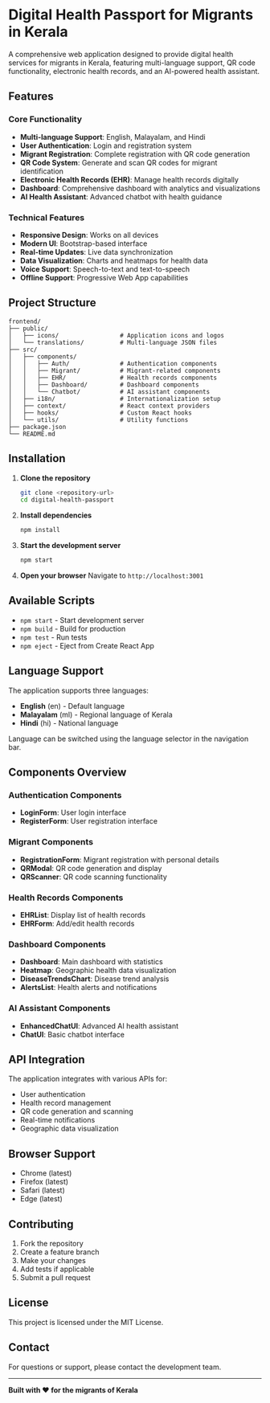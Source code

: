 # Digital Health Passport for Migrants in Kerala

A comprehensive web application designed to provide digital health services for migrants in Kerala, featuring multi-language support, QR code functionality, electronic health records, and an AI-powered health assistant.

## Features

### Core Functionality
- **Multi-language Support**: English, Malayalam, and Hindi
- **User Authentication**: Login and registration system
- **Migrant Registration**: Complete registration with QR code generation
- **QR Code System**: Generate and scan QR codes for migrant identification
- **Electronic Health Records (EHR)**: Manage health records digitally
- **Dashboard**: Comprehensive dashboard with analytics and visualizations
- **AI Health Assistant**: Advanced chatbot with health guidance

### Technical Features
- **Responsive Design**: Works on all devices
- **Modern UI**: Bootstrap-based interface
- **Real-time Updates**: Live data synchronization
- **Data Visualization**: Charts and heatmaps for health data
- **Voice Support**: Speech-to-text and text-to-speech
- **Offline Support**: Progressive Web App capabilities

## Project Structure

```
frontend/
├── public/
│   ├── icons/                 # Application icons and logos
│   └── translations/          # Multi-language JSON files
├── src/
│   ├── components/
│   │   ├── Auth/              # Authentication components
│   │   ├── Migrant/           # Migrant-related components
│   │   ├── EHR/               # Health records components
│   │   ├── Dashboard/         # Dashboard components
│   │   └── Chatbot/           # AI assistant components
│   ├── i18n/                  # Internationalization setup
│   ├── context/               # React context providers
│   ├── hooks/                 # Custom React hooks
│   └── utils/                 # Utility functions
├── package.json
└── README.md
```

## Installation

1. **Clone the repository**
   ```bash
   git clone <repository-url>
   cd digital-health-passport
   ```

2. **Install dependencies**
   ```bash
   npm install
   ```

3. **Start the development server**
   ```bash
   npm start
   ```

4. **Open your browser**
   Navigate to `http://localhost:3001`

## Available Scripts

- `npm start` - Start development server
- `npm build` - Build for production
- `npm test` - Run tests
- `npm eject` - Eject from Create React App

## Language Support

The application supports three languages:

- **English** (en) - Default language
- **Malayalam** (ml) - Regional language of Kerala
- **Hindi** (hi) - National language

Language can be switched using the language selector in the navigation bar.

## Components Overview

### Authentication Components
- **LoginForm**: User login interface
- **RegisterForm**: User registration interface

### Migrant Components
- **RegistrationForm**: Migrant registration with personal details
- **QRModal**: QR code generation and display
- **QRScanner**: QR code scanning functionality

### Health Records Components
- **EHRList**: Display list of health records
- **EHRForm**: Add/edit health records

### Dashboard Components
- **Dashboard**: Main dashboard with statistics
- **Heatmap**: Geographic health data visualization
- **DiseaseTrendsChart**: Disease trend analysis
- **AlertsList**: Health alerts and notifications

### AI Assistant Components
- **EnhancedChatUI**: Advanced AI health assistant
- **ChatUI**: Basic chatbot interface

## API Integration

The application integrates with various APIs for:
- User authentication
- Health record management
- QR code generation and scanning
- Real-time notifications
- Geographic data visualization

## Browser Support

- Chrome (latest)
- Firefox (latest)
- Safari (latest)
- Edge (latest)

## Contributing

1. Fork the repository
2. Create a feature branch
3. Make your changes
4. Add tests if applicable
5. Submit a pull request

## License

This project is licensed under the MIT License.

## Contact

For questions or support, please contact the development team.

---

**Built with ❤️ for the migrants of Kerala**
